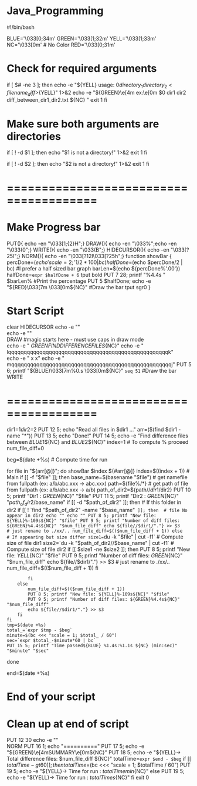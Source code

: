 ﻿# Java_Programming
#!/bin/bash

BLUE='\033[0;34m'
GREEN='\033[1;32m'
YELL='\033[1;33m'
NC='\033[0m' # No Color
RED='\033[0;31m'

# Check for required arguments
if [ $# -ne 3 ]; then
    echo -e "${YELL} usage: $0 directory_1 directory_2 <filename_diff>${YELL}" 1>&2
    echo -e "${GREEN}\e[4m ex:\e[0m $0 dir1 dir2 diff_between_dir1_dir2.txt ${NC} "
    exit 1
fi

# Make sure both arguments are directories
if [ ! -d $1 ]; then
    echo "$1 is not a directory!" 1>&2
    exit 1
fi

if [ ! -d $2 ]; then
    echo "$2 is not a directory!" 1>&2
    exit 1
fi
# =======================================
# Make Progress bar
PUT(){ echo -en "\033[${1};${2}H";}
DRAW(){ echo -en "\033%";echo -en "\033(0";}
WRITE(){ echo -en "\033(B";}
HIDECURSOR(){ echo -en "\033[?25l";}
NORM(){ echo -en "\033[?12l\033[?25h";}
function showBar {
        percDone=$(echo 'scale=2;'$1/$2*100 | bc)
        halfDone=$(echo $percDone/2 | bc) #I prefer a half sized bar graph
        barLen=$(echo ${percDone%'.00'})
        halfDone=`expr $halfDone + 6`
        tput bold
        PUT 7 28; printf "%4.4s  " $barLen%     #Print the percentage
        PUT 5 $halfDone;  echo -e "${RED}\033[7m \033[0m${NC}" #Draw the bar
        tput sgr0
}
# Start Script
clear
HIDECURSOR
echo -e ""                                           
echo -e ""                                          
DRAW    #magic starts here - must use caps in draw mode                                              
echo -e "                  ${GREEN} FIND DIFFERENCE FILES${NC}"
echo -e "    lqqqqqqqqqqqqqqqqqqqqqqqqqqqqqqqqqqqqqqqqqqqqqqqqqqqk"  
echo -e "    x                                                   x" 
echo -e "    mqqqqqqqqqqqqqqqqqqqqqqqqqqqqqqqqqqqqqqqqqqqqqqqqqqqj"
PUT 5 6;  printf "${BLUE}\033[7m%0.s \033[0m${NC}" `seq 51`  #Draw the bar
WRITE
# =======================================

dir1=$1
dir2=$2
PUT 12 5; echo "Read all files in $dir1 ..."
arr=($(find $dir1 -name "*"))
PUT 13 5; echo "Done!"
PUT 14 5; echo -e "Find difference files between ${BLUE}$1${NC} and ${BLUE}$2${NC}"
index=1     # To compute % proceed
num_file_diff=0

beg=$(date +%s) # Compute time for run

for file in "${arr[@]}"; do
    showBar $index ${#arr[@]}
    index=$((index + 1))
    # Main
    if [[ -f "$file" ]]; then 
        base_name=$(basename "$file")       # get namefile from fullpath (ex: a/b/abc.xxx -> abc.xxx)
        path=${file%/*}                     # get path of file from fullpath (ex: a/b/abc.xxx -> a/b)
        path_of_dir2=${path//$dir1/$dir2}
        PUT 10 5; printf "Dir1 : ${GREEN}%-109s${NC}" "$file" 
        PUT 11 5; printf "Dir2 : ${GREEN}%-109s${NC}" "$path_of_dir2/$base_name" 
        if [[ -d "$path_of_dir2" ]]; then                               # If this folder in dir2
            if [[ ! `find "$path_of_dir2" -name "$base_name"` ]]; then  # file No appear in dir2
                echo ""
                echo ""
                PUT 8 5; printf "New file: ${YELL}%-109s${NC}" "$file"
		        PUT 9 5; printf "Number of diff files: ${GREEN}%4.4s${NC}" "$num_file_diff"
                echo ${file//$dir1/"."} >> $3                           # just rename to ./xx/..
		        num_file_diff=$(($num_file_diff + 1))
            else                                                        # If appearing but size differ
                size1=`du -k "$file" | cut -f1`                         # Compute size of file dir1
                size2=`du -k "$path_of_dir2//$base_name" | cut -f1`     # Compute size of file dir2
                if [[ $size1 -ne $size2 ]]; then
                    PUT 8 5; printf "New file: ${YELL}%-109s${NC}" "$file"
		            PUT 9 5; printf "Number of diff files: ${GREEN}%4.4s${NC}" "$num_file_diff"
                    echo ${file//$dir1/"."} >> $3                           # just rename to ./xx/..
		            num_file_diff=$(($num_file_diff + 1))
                fi
    
            fi
        else
            num_file_diff=$(($num_file_diff + 1))
	        PUT 8 5; printf "New file: ${YELL}%-109s${NC}" "$file"
            PUT 9 5; printf "Number of diff files: ${GREEN}%4.4s${NC}" "$num_file_diff"
            echo ${file//$dir1/"."} >> $3
        fi
    fi
    tmp=$(date +%s)
    total_=`expr $tmp - $beg`
    minute=$(bc <<< "scale = 1; $total_ / 60")
    sec=`expr $total_-$minute*60 | bc`
    PUT 15 5; printf "Time passed${BLUE} %1.4s:%1.1s ${NC} (min:sec)" "$minute" "$sec"
done

end=$(date +%s)
# End of your script
# Clean up at end of script
PUT 12 30
echo -e ""                                        
NORM
PUT 16 1; echo "=========="
PUT 17 5; echo -e "${GREEN}\e[4mSUMMARY\e[0m${NC}"
PUT 18 5; echo -e "${YELL}-> Total difference files: $num_file_diff ${NC}"
totalTime=`expr $end - $beg`
if [[ $totalTime -gt 60 ]]; then
    totalTime=$(bc <<< "scale = 1; $totalTime / 60")
    PUT 19 5; echo -e "${YELL}-> Time for run          : $totalTime min${NC}"
else
    PUT 19 5; echo -e "${YELL}-> Time for run          : $totalTime s${NC}"
fi
exit 0
